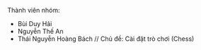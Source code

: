 Thành viên nhóm:
- Bùi Duy Hải
- Nguyễn Thế An
- Thái Nguyễn Hoàng Bách //
Chủ đề: Cài đặt trò chơi (Chess)
